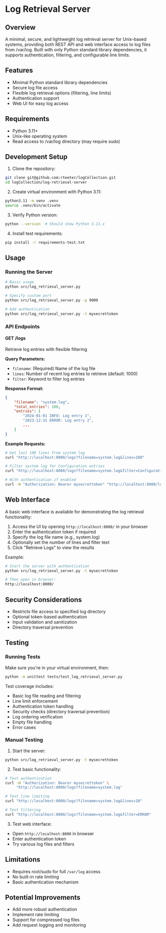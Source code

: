 # Log Retrieval Server

## Overview
A minimal, secure, and lightweight log retrieval server for Unix-based systems, providing both REST API and web interface access to log files from /var/log. Built with only Python standard library dependencies, it supports authentication, filtering, and configurable line limits.

## Features
- Minimal Python standard library dependencies
- Secure log file access
- Flexible log retrieval options (filtering, line limits)
- Authentication support
- Web UI for easy log access

## Requirements
- Python 3.11+
- Unix-like operating system
- Read access to /var/log directory (may require sudo)

## Development Setup

1. Clone the repository:
```bash
git clone git@github.com:rteeter/logCollection.git
cd logCollection/log-retrieval-server
```

2. Create virtual environment with Python 3.11:
```bash
python3.11 -m venv .venv
source .venv/bin/activate
```

3. Verify Python version:
```bash
python --version  # Should show Python 3.11.x
```

4. Install test requirements:
```bash
pip install -r requirements-test.txt
```

## Usage

### Running the Server
```bash
# Basic usage
python src/log_retrieval_server.py

# Specify custom port
python src/log_retrieval_server.py -p 9000

# Add authentication
python src/log_retrieval_server.py -t mysecrettoken
```

### API Endpoints

#### GET /logs
Retrieve log entries with flexible filtering

**Query Parameters:**
- `filename`: (Required) Name of the log file
- `lines`: Number of recent log entries to retrieve (default: 1000)
- `filter`: Keyword to filter log entries

**Response Format:**
```json
{
    "filename": "system.log",
    "total_entries": 100,
    "entries": [
        "2024-01-01 INFO: Log entry 1",
        "2023-12-31 ERROR: Log entry 2",
        ...
    ]
}
```

**Example Requests:**
```bash
# Get last 100 lines from system log
curl "http://localhost:8000/logs?filename=system.log&lines=100"

# Filter system log for Configuration entries
curl "http://localhost:8000/logs?filename=system.log&filter=Configuration"

# With authentication if enabled
curl -H "Authorization: Bearer mysecrettoken" "http://localhost:8000/logs?filename=system.log"
```

## Web Interface
A basic web interface is available for demonstrating the log retrieval functionality:

1. Access the UI by opening `http://localhost:8000/` in your browser
2. Enter the authentication token if required
3. Specify the log file name (e.g., system.log)
4. Optionally set the number of lines and filter text
5. Click "Retrieve Logs" to view the results

Example:
```bash
# Start the server with authentication
python src/log_retrieval_server.py -t mysecrettoken

# Then open in browser:
http://localhost:8000/
```

## Security Considerations
- Restricts file access to specified log directory
- Optional token-based authentication
- Input validation and sanitization
- Directory traversal prevention

## Testing

### Running Tests
Make sure you're in your virtual environment, then:
```bash
python -m unittest tests/test_log_retrieval_server.py
```

Test coverage includes:
- Basic log file reading and filtering
- Line limit enforcement
- Authentication token handling
- Security checks (directory traversal prevention)
- Log ordering verification
- Empty file handling
- Error cases

### Manual Testing
1. Start the server:
```bash
python src/log_retrieval_server.py -t mysecrettoken
```

2. Test basic functionality:
```bash
# Test authentication
curl -H "Authorization: Bearer mysecrettoken" \
     "http://localhost:8000/logs?filename=system.log"

# Test line limiting
curl "http://localhost:8000/logs?filename=system.log&lines=10"

# Test filtering
curl "http://localhost:8000/logs?filename=system.log&filter=ERROR"
```

3. Test web interface:
- Open `http://localhost:8000` in browser
- Enter authentication token
- Try various log files and filters

## Limitations
- Requires root/sudo for full `/var/log` access
- No built-in rate limiting
- Basic authentication mechanism

## Potential Improvements
- Add more robust authentication
- Implement rate limiting
- Support for compressed log files
- Add request logging and monitoring

